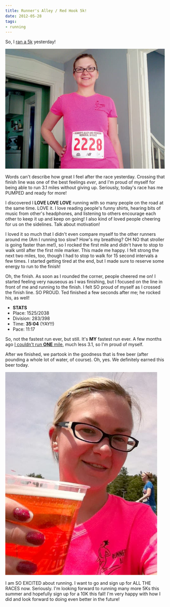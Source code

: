 ```yaml
---
title: Runner's Alley / Red Hook 5k!
date: 2012-05-28
tags:
- running
---
```

So, I [ran a 5k](https://www.runnersalley.com/redhook.html) yesterday!

![Me before running my first 5k.](./images/aub-5k.jpg "My first 5k!")

Words can't describe how great I feel after the race yesterday. Crossing that finish line was one of the best feelings *ever*, and I'm proud of myself for being able to run 3.1 miles without giving up. Seriously, today's race has me PUMPED and ready for more!

I discovered I **LOVE LOVE LOVE** running with so many people on the road at the same time. LOVE it. I love reading people's funny shirts, hearing bits of music from other's headphones, and listening to others encourage each other to keep it up and keep on going! I also kind of loved people cheering for us on the sidelines. Talk about motivation!

I loved it so much that I didn't even compare myself to the other runners around me (Am I running too slow? How's my breathing? OH NO that stroller is going faster than me!), so I rocked the first mile and didn't have to stop to walk until after the first mile marker. This made me happy. I felt strong the next two miles, too, though I had to stop to walk for 15 second intervals a few times. I started getting tired at the end, but I made sure to reserve some energy to run to the finish!

Oh, the finish. As soon as I rounded the corner, people cheered me on! I started feeling very nauseous as I was finishing, but I focused on the line in front of me and running to the finish. I felt SO proud of myself as I crossed the finish line. SO PROUD. Ted finished a few seconds after me; he rocked his, as well!

* **STATS**
* Place: 1525/2038
* Division: 283/398
* Time: **35:04** (YAY!!)
* Pace: 11:17

So, not the fastest run ever, but still. It's **MY** fastest run ever. A few months ago [I couldn't run **ONE** mile](/posts/born-to-run), much less 3.1, so I'm proud of myself.

After we finished, we partook in the goodness that is free beer (after pounding a whole lot of water, of course). Oh, yes. We definitely earned this beer today.

![Me enjoying a beer after my 5k.](./images/aub-beer.jpg "Beer after my first 5k, of course!")

I am SO EXCITED about running. I want to go and sign up for ALL THE RACES now. Seriously. I'm looking forward to running many more 5Ks this summer and hopefully sign up for a 10K this fall! I'm very happy with how I did and look forward to doing even better in the future!
